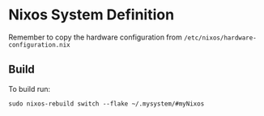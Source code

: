 # Nixos System Definition

Remember to copy the hardware configuration from `/etc/nixos/hardware-configuration.nix`

## Build

To build run:

```
sudo nixos-rebuild switch --flake ~/.mysystem/#myNixos
```
